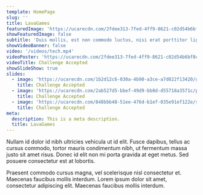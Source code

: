 ```yaml
---
template: HomePage
slug: ''
title: LavaGames
featuredImage: 'https://ucarecdn.com/2fdee313-7fed-4ff9-8621-c02d54b6bf8c/'
showFeaturedImage: false
subtitle: 'Duis mollis, est non commodo luctus, nisi erat porttitor ligula.'
showVideoBanner: false
video: '/videos/tech.mp4'
videoPoster: 'https://ucarecdn.com/2fdee313-7fed-4ff9-8621-c02d54b6bf8c/'
videoTitle: Challenge Accepted
showSlideShow: true
slides:
  - image: 'https://ucarecdn.com/1b2d12c6-030a-4b90-a3ce-a7d022f13420/graph.jpg'
    title: Challenge Accepted
  - image: 'https://ucarecdn.com/2ab527d5-bbef-49d9-bb0d-d55718a3571c/player1start.jpg'
    title: Challenge Accepted
  - image: 'https://ucarecdn.com/848bbb48-51ee-476d-b1ef-035e91ef122e/switch.jpg'
    title: Challenge Accepted
meta:
  description: This is a meta description.
  title: LavaGames
---
```


Nullam id dolor id nibh ultricies vehicula ut id elit. Fusce dapibus, tellus ac cursus commodo, tortor mauris condimentum nibh, ut fermentum massa justo sit amet risus. Donec id elit non mi porta gravida at eget metus. Sed posuere consectetur est at lobortis.

Praesent commodo cursus magna, vel scelerisque nisl consectetur et. Maecenas faucibus mollis interdum. Lorem ipsum dolor sit amet, consectetur adipiscing elit. Maecenas faucibus mollis interdum.
